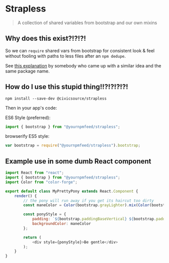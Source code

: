 # Strapless
> A collection of shared variables from bootstrap and our own mixins

## Why does this exist?!?!?!

So we can `require` shared vars from bootstrap for consistent look & feel without fooling with paths to less files after an `npm dedupe`.

See [this explanation](http://caitpotter.blogspot.com/2013/08/strapless-unadulterated-twbs-without.html) by somebody who came up with a similar idea and the same package name.

## How do I use this stupid thing!!?!?!?!?!

```
npm install --save-dev @civicsource/strapless
```

Then in your app's code:

ES6 Style (preferred):

```javascript
import { bootstrap } from "@yournpmfeed/strapless";
```

browserify ES5 style:

```javascript
var bootstrap = require("@yournpmfeed/strapless").bootstrap;
```

## Example use in some dumb React component

```javascript
import React from "react";
import { bootstrap } from "@yournpmfeed/strapless";
import Color from "color-forge";

export default class MyPrettyPony extends React.Component {
	render() {
		// the pony will run away if you get its haircut too dirty
		const maneColor = Color(bootstrap.grayLighter).mix(Color(bootstrap.grayDark), (this.props.petCount / this.props.ponyPatienceThreshold);

		const ponyStyle = {
			padding: `${bootstrap.paddingBaseVertical} ${bootstrap.paddingBaseHorizontal}`,
			backgroundColor: maneColor
		};

		return (
			<div style={ponyStyle}>Be gentle</div>
		);
	}
}
```
